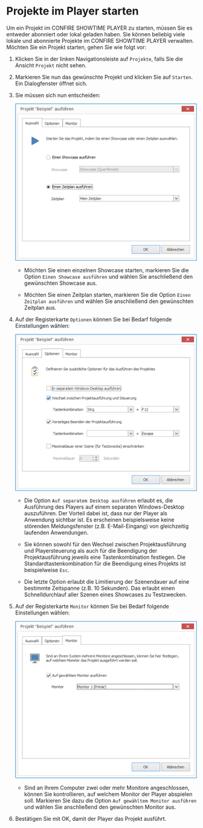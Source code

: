 # Projekte im Player starten

Um ein Projekt im CONFIRE SHOWTIME PLAYER zu starten, müssen Sie es entweder abonniert oder lokal geladen haben. Sie können beliebig viele lokale und abonnierte Projekte im CONFIRE SHOWTIME PLAYER verwalten. Möchten Sie ein Projekt starten, gehen Sie wie folgt vor:

1. Klicken Sie in der linken Navigationsleiste auf `Projekte`, falls Sie die Ansicht `Projekt` nicht sehen. 

2. Markieren Sie nun das gewünschte Projekt und klicken Sie auf `Starten`. Ein Dialogfenster öffnet sich.

3. Sie müssen sich nun entscheiden:
   
   ![Showcase oder Zeitplan auswählen](../../images/start-player-tab1.png)

   * Möchten Sie einen einzelnen Showcase starten, markieren Sie die Option `Einen Showcase ausführen` und wählen Sie anschließend den gewünschten Showcase aus.

   * Möchten Sie einen Zeitplan starten, markieren Sie die Option `Einen Zeitplan ausführen` und wählen Sie anschließend den gewünschten Zeitplan aus.

4. Auf der Registerkarte `Optionen` können Sie bei Bedarf folgende Einstellungen wählen:
   
   ![Weitere Optionen für den Start](../../images/start-player-tab2.png)

   * Die Option `Auf separatem Desktop ausführen` erlaubt es, die Ausführung des Players auf einem separaten Windows-Desktop auszuführen. Der Vorteil dabei ist, dass nur der Player als Anwendung sichtbar ist. Es erscheinen beispielsweise keine störenden Meldungsfenster (z.B. E-Mail-Eingang) von gleichzeitig laufenden Anwendungen.

   * Sie können sowohl für den Wechsel zwischen Projektausführung und Playersteuerung als auch für die Beendigung der Projektausführung jeweils eine Tastenkombination festlegen. Die Standardtastenkombination für die Beendigung eines Projekts ist beispielweise `Esc`.

   * Die letzte Option erlaubt die Limitierung der Szenendauer auf eine bestimmte Zeitspanne (z.B. 10 Sekunden). Das erlaubt einen Schnelldurchlauf aller Szenen eines Showcases zu Testzwecken.

5. Auf der Registerkarte `Monitor` können Sie bei Bedarf folgende Einstellungen wählen:

   ![Wahl des Monitors](../../images/start-player-tab3.png)

   * Sind an Ihrem Computer zwei oder mehr Monitore angeschlossen, können Sie kontrollieren, auf welchem Monitor der Player abspielen soll. Markieren Sie dazu die Option `Auf gewähltem Monitor ausführen` und wählen Sie anschließend den gewünschten Monitor aus. 

6. Bestätigen Sie mit OK, damit der Player das Projekt ausführt.
